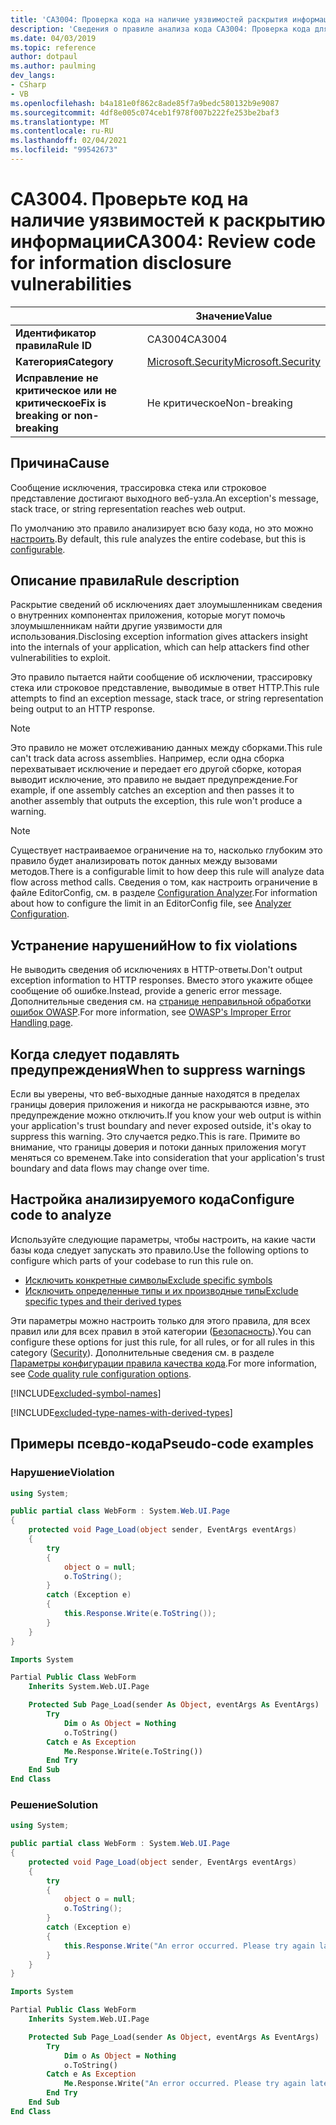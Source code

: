 ```yaml
---
title: 'CA3004: Проверка кода на наличие уязвимостей раскрытия информации (анализ кода)'
description: 'Сведения о правиле анализа кода CA3004: Проверка кода для уязвимостей раскрытия информации'
ms.date: 04/03/2019
ms.topic: reference
author: dotpaul
ms.author: paulming
dev_langs:
- CSharp
- VB
ms.openlocfilehash: b4a181e0f862c8ade85f7a9bedc580132b9e9087
ms.sourcegitcommit: 4df8e005c074ceb1f978f007b222fe253be2baf3
ms.translationtype: MT
ms.contentlocale: ru-RU
ms.lasthandoff: 02/04/2021
ms.locfileid: "99542673"
---
```

# <a name="ca3004-review-code-for-information-disclosure-vulnerabilities"></a><span data-ttu-id="0df9b-103">CA3004. Проверьте код на наличие уязвимостей к раскрытию информации</span><span class="sxs-lookup"><span data-stu-id="0df9b-103">CA3004: Review code for information disclosure vulnerabilities</span></span>

| | <span data-ttu-id="0df9b-104">Значение</span><span class="sxs-lookup"><span data-stu-id="0df9b-104">Value</span></span> |
|-|-|
| <span data-ttu-id="0df9b-105">**Идентификатор правила**</span><span class="sxs-lookup"><span data-stu-id="0df9b-105">**Rule ID**</span></span> |<span data-ttu-id="0df9b-106">CA3004</span><span class="sxs-lookup"><span data-stu-id="0df9b-106">CA3004</span></span>|
| <span data-ttu-id="0df9b-107">**Категория**</span><span class="sxs-lookup"><span data-stu-id="0df9b-107">**Category**</span></span> |[<span data-ttu-id="0df9b-108">Microsoft.Security</span><span class="sxs-lookup"><span data-stu-id="0df9b-108">Microsoft.Security</span></span>](security-warnings.md)|
| <span data-ttu-id="0df9b-109">**Исправление не критическое или не критическое**</span><span class="sxs-lookup"><span data-stu-id="0df9b-109">**Fix is breaking or non-breaking**</span></span> |<span data-ttu-id="0df9b-110">Не критическое</span><span class="sxs-lookup"><span data-stu-id="0df9b-110">Non-breaking</span></span>|

## <a name="cause"></a><span data-ttu-id="0df9b-111">Причина</span><span class="sxs-lookup"><span data-stu-id="0df9b-111">Cause</span></span>

<span data-ttu-id="0df9b-112">Сообщение исключения, трассировка стека или строковое представление достигают выходного веб-узла.</span><span class="sxs-lookup"><span data-stu-id="0df9b-112">An exception's message, stack trace, or string representation reaches web output.</span></span>

<span data-ttu-id="0df9b-113">По умолчанию это правило анализирует всю базу кода, но это можно [настроить](#configure-code-to-analyze).</span><span class="sxs-lookup"><span data-stu-id="0df9b-113">By default, this rule analyzes the entire codebase, but this is [configurable](#configure-code-to-analyze).</span></span>

## <a name="rule-description"></a><span data-ttu-id="0df9b-114">Описание правила</span><span class="sxs-lookup"><span data-stu-id="0df9b-114">Rule description</span></span>

<span data-ttu-id="0df9b-115">Раскрытие сведений об исключениях дает злоумышленникам сведения о внутренних компонентах приложения, которые могут помочь злоумышленникам найти другие уязвимости для использования.</span><span class="sxs-lookup"><span data-stu-id="0df9b-115">Disclosing exception information gives attackers insight into the internals of your application, which can help attackers find other vulnerabilities to exploit.</span></span>

<span data-ttu-id="0df9b-116">Это правило пытается найти сообщение об исключении, трассировку стека или строковое представление, выводимые в ответ HTTP.</span><span class="sxs-lookup"><span data-stu-id="0df9b-116">This rule attempts to find an exception message, stack trace, or string representation being output to an HTTP response.</span></span>

> [!NOTE]
> <span data-ttu-id="0df9b-117">Это правило не может отслеживанию данных между сборками.</span><span class="sxs-lookup"><span data-stu-id="0df9b-117">This rule can't track data across assemblies.</span></span> <span data-ttu-id="0df9b-118">Например, если одна сборка перехватывает исключение и передает его другой сборке, которая выводит исключение, это правило не выдает предупреждение.</span><span class="sxs-lookup"><span data-stu-id="0df9b-118">For example, if one assembly catches an exception and then passes it to another assembly that outputs the exception, this rule won't produce a warning.</span></span>

> [!NOTE]
> <span data-ttu-id="0df9b-119">Существует настраиваемое ограничение на то, насколько глубоким это правило будет анализировать поток данных между вызовами методов.</span><span class="sxs-lookup"><span data-stu-id="0df9b-119">There is a configurable limit to how deep this rule will analyze data flow across method calls.</span></span> <span data-ttu-id="0df9b-120">Сведения о том, как настроить ограничение в файле EditorConfig, см. в разделе [Configuration Analyzer](https://github.com/dotnet/roslyn-analyzers/blob/master/docs/Analyzer%20Configuration.md#dataflow-analysis).</span><span class="sxs-lookup"><span data-stu-id="0df9b-120">For information about how to configure the limit in an EditorConfig file, see [Analyzer Configuration](https://github.com/dotnet/roslyn-analyzers/blob/master/docs/Analyzer%20Configuration.md#dataflow-analysis).</span></span>

## <a name="how-to-fix-violations"></a><span data-ttu-id="0df9b-121">Устранение нарушений</span><span class="sxs-lookup"><span data-stu-id="0df9b-121">How to fix violations</span></span>

<span data-ttu-id="0df9b-122">Не выводить сведения об исключениях в HTTP-ответы.</span><span class="sxs-lookup"><span data-stu-id="0df9b-122">Don't output exception information to HTTP responses.</span></span> <span data-ttu-id="0df9b-123">Вместо этого укажите общее сообщение об ошибке.</span><span class="sxs-lookup"><span data-stu-id="0df9b-123">Instead, provide a generic error message.</span></span> <span data-ttu-id="0df9b-124">Дополнительные сведения см. на [странице неправильной обработки ошибок OWASP](https://owasp.org/www-community/Improper_Error_Handling).</span><span class="sxs-lookup"><span data-stu-id="0df9b-124">For more information, see [OWASP's Improper Error Handling page](https://owasp.org/www-community/Improper_Error_Handling).</span></span>

## <a name="when-to-suppress-warnings"></a><span data-ttu-id="0df9b-125">Когда следует подавлять предупреждения</span><span class="sxs-lookup"><span data-stu-id="0df9b-125">When to suppress warnings</span></span>

<span data-ttu-id="0df9b-126">Если вы уверены, что веб-выходные данные находятся в пределах границы доверия приложения и никогда не раскрываются извне, это предупреждение можно отключить.</span><span class="sxs-lookup"><span data-stu-id="0df9b-126">If you know your web output is within your application's trust boundary and never exposed outside, it's okay to suppress this warning.</span></span> <span data-ttu-id="0df9b-127">Это случается редко.</span><span class="sxs-lookup"><span data-stu-id="0df9b-127">This is rare.</span></span> <span data-ttu-id="0df9b-128">Примите во внимание, что границы доверия и потоки данных приложения могут меняться со временем.</span><span class="sxs-lookup"><span data-stu-id="0df9b-128">Take into consideration that your application's trust boundary and data flows may change over time.</span></span>

## <a name="configure-code-to-analyze"></a><span data-ttu-id="0df9b-129">Настройка анализируемого кода</span><span class="sxs-lookup"><span data-stu-id="0df9b-129">Configure code to analyze</span></span>

<span data-ttu-id="0df9b-130">Используйте следующие параметры, чтобы настроить, на какие части базы кода следует запускать это правило.</span><span class="sxs-lookup"><span data-stu-id="0df9b-130">Use the following options to configure which parts of your codebase to run this rule on.</span></span>

- [<span data-ttu-id="0df9b-131">Исключить конкретные символы</span><span class="sxs-lookup"><span data-stu-id="0df9b-131">Exclude specific symbols</span></span>](#exclude-specific-symbols)
- [<span data-ttu-id="0df9b-132">Исключить определенные типы и их производные типы</span><span class="sxs-lookup"><span data-stu-id="0df9b-132">Exclude specific types and their derived types</span></span>](#exclude-specific-types-and-their-derived-types)

<span data-ttu-id="0df9b-133">Эти параметры можно настроить только для этого правила, для всех правил или для всех правил в этой категории ([Безопасность](security-warnings.md)).</span><span class="sxs-lookup"><span data-stu-id="0df9b-133">You can configure these options for just this rule, for all rules, or for all rules in this category ([Security](security-warnings.md)).</span></span> <span data-ttu-id="0df9b-134">Дополнительные сведения см. в разделе [Параметры конфигурации правила качества кода](../code-quality-rule-options.md).</span><span class="sxs-lookup"><span data-stu-id="0df9b-134">For more information, see [Code quality rule configuration options](../code-quality-rule-options.md).</span></span>

[!INCLUDE[excluded-symbol-names](~/includes/code-analysis/excluded-symbol-names.md)]

[!INCLUDE[excluded-type-names-with-derived-types](~/includes/code-analysis/excluded-type-names-with-derived-types.md)]

## <a name="pseudo-code-examples"></a><span data-ttu-id="0df9b-135">Примеры псевдо-кода</span><span class="sxs-lookup"><span data-stu-id="0df9b-135">Pseudo-code examples</span></span>

### <a name="violation"></a><span data-ttu-id="0df9b-136">Нарушение</span><span class="sxs-lookup"><span data-stu-id="0df9b-136">Violation</span></span>

```csharp
using System;

public partial class WebForm : System.Web.UI.Page
{
    protected void Page_Load(object sender, EventArgs eventArgs)
    {
        try
        {
            object o = null;
            o.ToString();
        }
        catch (Exception e)
        {
            this.Response.Write(e.ToString());
        }
    }
}
```

```vb
Imports System

Partial Public Class WebForm
    Inherits System.Web.UI.Page

    Protected Sub Page_Load(sender As Object, eventArgs As EventArgs)
        Try
            Dim o As Object = Nothing
            o.ToString()
        Catch e As Exception
            Me.Response.Write(e.ToString())
        End Try
    End Sub
End Class
```

### <a name="solution"></a><span data-ttu-id="0df9b-137">Решение</span><span class="sxs-lookup"><span data-stu-id="0df9b-137">Solution</span></span>

```csharp
using System;

public partial class WebForm : System.Web.UI.Page
{
    protected void Page_Load(object sender, EventArgs eventArgs)
    {
        try
        {
            object o = null;
            o.ToString();
        }
        catch (Exception e)
        {
            this.Response.Write("An error occurred. Please try again later.");
        }
    }
}
```

```vb
Imports System

Partial Public Class WebForm
    Inherits System.Web.UI.Page

    Protected Sub Page_Load(sender As Object, eventArgs As EventArgs)
        Try
            Dim o As Object = Nothing
            o.ToString()
        Catch e As Exception
            Me.Response.Write("An error occurred. Please try again later.")
        End Try
    End Sub
End Class
```
